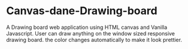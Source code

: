 # Canvas-dane-Drawing-board

A Drawing board web application using HTML canvas and Vanilla Javascript. User can draw anything on the window sized responsive drawing board. the color changes automatically to make it look prettier.
